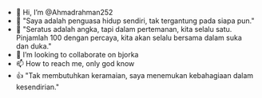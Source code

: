 - 👋 Hi, I’m @Ahmadrahman252
- 👀 "Saya adalah penguasa hidup sendiri, tak tergantung pada siapa pun."
- 🌱 "Seratus adalah angka, tapi dalam pertemanan, kita selalu satu. Pinjamlah 100 dengan percaya, kita akan selalu bersama dalam suka dan duka."
- 💞️ I’m looking to collaborate on bjorka
- 📫 How to reach me, only god know
- 👍 "Tak membutuhkan keramaian, saya menemukan kebahagiaan dalam kesendirian."





<!---
Ahmadrahman252/Ahmadrahman252 is a ✨ special ✨ repository because its `README.md` (this file) appears on your GitHub profile.
You can click the Preview link to take a look at your changes.
--->

